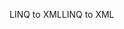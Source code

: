 <span data-ttu-id="32e89-101">LINQ to XML</span><span class="sxs-lookup"><span data-stu-id="32e89-101">LINQ to XML</span></span>